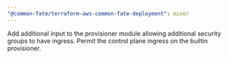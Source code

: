 ```yaml
---
"@common-fate/terraform-aws-common-fate-deployment": minor
---
```


Add additional input to the provisioner module allowing additional security groups to have ingress. Permit the control plane ingress on the builtin provisioner.
